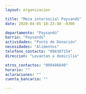 ```yaml
---
layout: organizacion

title: "Mesa intersocial Paysandú"
date: 2020-04-05 18:22:40 -0300

departamento: "Paysandú"
barrio: "Paysandú"
actividades: "Punto de Donación"
necesidades: "Alimentos"
telefono_contacto: "098307154"
direccion: "Levantan a domicilio"

otros_contactos: "099486640"
horario: ""
aclaraciones: ""
cuenta_bancaria: ""

---
```


